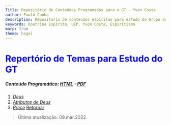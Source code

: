 ```yaml
---
Title: Repositório de Conteúdos Programados para o GT - Yvon Costa
author: Paulo Cunha
description: Repositório de conteúdos espíritas para estudo do Grupo de Transição.
keywords: Doutrina Espírita, UEP, Yvon Costa, Espiritismo
marp: true
theme: hegel
---
```


<!-- 
    Styles got from Juan Vera del Campo at https://github.com/Juanvvc/markdown-slides
-->
<style>

h1 {
    color: blue;
}

:root {
    --main-color: #e65014;
    --darker-color: #e65014;
    --lighter-color: #e26c3e;
    --extra-back-color: rgb(175, 172, 172);
}

</style>

# Repertório de Temas para Estudo do GT

##### Conteúdo Programático: [_HTML_](0.conteudo.html) - [_PDF_](0.conteudo.pdf)

<!-- _class: cool-list -->

1. *[Deus](./1.deus.html)*
2. *[Atributos de Deus](./2.atributos.html)*
3. *[Prece](./3.prece.html)*
[Retornar](../index.html)

> Última atualização: 09.mar.2022.